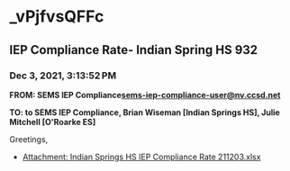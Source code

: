 # _vPjfvsQFFc
## IEP Compliance Rate- Indian Spring HS 932
### Dec 3, 2021, 3:13:52 PM
**FROM: SEMS IEP Compliance<sems-iep-compliance-user@nv.ccsd.net>**

**TO: to SEMS IEP Compliance, Brian Wiseman [Indian Springs HS], Julie Mitchell [O'Roarke ES]**


Greetings,  





* [Attachment: Indian Springs HS IEP Compliance Rate 211203.xlsx](_vPjfvsQFFc-attachment-1.xlsx)
